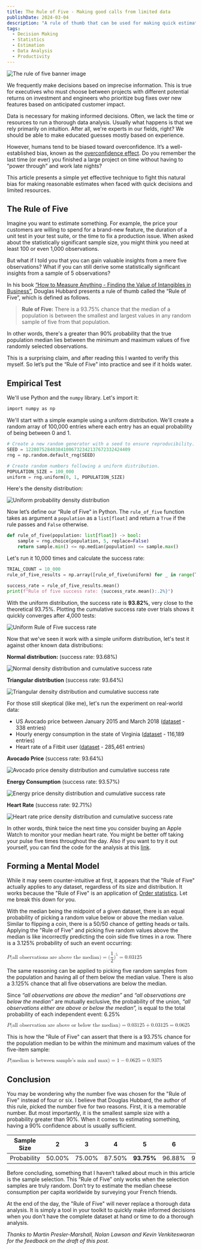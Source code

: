 ```yaml
---
title: The Rule of Five - Making good calls from limited data
publishDate: 2024-03-04
description: "A rule of thumb that can be used for making quick estimations when data is limited."
tags:
  - Decision Making
  - Statistics
  - Estimation
  - Data Analysis
  - Productivity
---
```


![The rule of five banner image](./hero.png)

We frequently make decisions based on imprecise information. This is true for executives who must choose between projects with different potential returns on investment and engineers who prioritize bug fixes over new features based on anticipated customer impact.

Data is necessary for making informed decisions. Often, we lack the time or resources to run a thorough data analysis. Usually what happens is that we rely primarily on intuition. After all, we're experts in our fields, right? We should be able to make educated guesses mostly based on experience.

However, humans tend to be biased toward overconfidence. It’s a well-established bias, known as the [overconfidence effect](https://en.wikipedia.org/wiki/Overconfidence_effect). Do you remember the last time (or ever) you finished a large project on time without having to “power through” and work late nights?

This article presents a simple yet effective technique to fight this natural bias for making reasonable estimates when faced with quick decisions and limited resources.

## The Rule of Five

Imagine you want to estimate something. For example, the price your customers are willing to spend for a brand-new feature, the duration of a unit test in your test suite, or the time to fix a production issue. When asked about the statistically significant sample size, you might think you need at least 100 or even 1,000 observations.

But what if I told you that you can gain valuable insights from a mere five observations? What if you can still derive some statistically significant insights from a sample of 5 observations?

In his book [“How to Measure Anything - Finding the Value of Intangibles in Business”](https://hubbardresearch.com/publications/how-to-measure-anything-book/), Douglas Hubbard presents a rule of thumb called the “Rule of Five”, which is defined as follows.

> **Rule of Five:** There is a 93.75% chance that the median of a population is between the smallest and largest values in any random sample of five from that population.

In other words, there's a greater than 90% probability that the true population median lies between the minimum and maximum values of five randomly selected observations.

This is a surprising claim, and after reading this I wanted to verify this myself. So let’s put the “Rule of Five” into practice and see if it holds water.

## Empirical Test

We'll use Python and the `numpy` library. Let's import it:

```bash
import numpy as np
```

We'll start with a simple example using a uniform distribution. We'll create a random array of 100,000 entries where each entry has an equal probability of being between 0 and 1.

```py
# Create a new random generator with a seed to ensure reproducibility.
SEED = 122807528403841006732342137672332424409
rng = np.random.default_rng(SEED)

# Create random numbers following a uniform distribution.
POPULATION_SIZE = 100_000
uniform = rng.uniform(0, 1, POPULATION_SIZE)
```

Here's the density distribution:

![Uniform probability density distribution](./uniform_density.png)

Now let’s define our “Rule of Five” in Python. The `rule_of_five` function takes as argument a `population` as a `list[float]` and return a `True` if the rule passes and `False` otherwise.

```py
def rule_of_five(population: list[float]) -> bool:
    sample = rng.choice(population, 5, replace=False)
    return sample.min() <= np.median(population) <= sample.max()
```

Let's run it 10,000 times and calculate the success rate:

```py
TRIAL_COUNT = 10_000
rule_of_five_results = np.array([rule_of_five(uniform) for _ in range(TRIAL_COUNT)])

success_rate = rule_of_five_results.mean()
print(f"Rule of five success rate: {success_rate.mean():.2%}")
```

With the uniform distribution, the success rate is **93.82%**, very close to the theoretical 93.75%. Plotting the cumulative success rate over trials shows it quickly converges after 4,000 tests:

![Uniform Rule of Five success rate](./uniform_success-rate.png)

Now that we've seen it work with a simple uniform distribution, let's test it against other known data distributions:

**Normal distribution:** (success rate: 93.68%)

![Normal density distribution and cumulative success rate](./normal.png)

**Triangular distribution** (success rate: 93.64%)

![Triangular density distribution and cumulative success rate](./triangular.png)

For those still skeptical (like me), let's run the experiment on real-world data:

- US Avocado price between January 2015 and March 2018 ([dataset](https://www.kaggle.com/datasets/neuromusic/avocado-prices) - 338 entries)
- Hourly energy consumption in the state of Virginia ([dataset](https://www.kaggle.com/datasets/robikscube/hourly-energy-consumption) - 116,189 entries)
- Heart rate of a Fitbit user ([dataset](https://www.kaggle.com/datasets/arashnic/fitbit) - 285,461 entries)

**Avocado Price** (success rate: 93.64%)

![Avocado price density distribution and cumulative success rate](./avocado.png)

**Energy Consumption** (success rate: 93.57%)

![Energy price density distribution and cumulative success rate](./energy.png)

**Heart Rate** (success rate: 92.71%)

![Heart rate price density distribution and cumulative success rate](./heart-rate.png)

In other words, think twice the next time you consider buying an Apple Watch to monitor your median heart rate. You might be better off taking your pulse five times throughout the day. Also if you want to try it out yourself, you can find the code for the analysis at this [link](https://github.com/pmdartus/rule-of-five).

## Forming a Mental Model

While it may seem counter-intuitive at first, it appears that the "Rule of Five" actually applies to any dataset, regardless of its size and distribution. It works because the "Rule of Five" is an application of [Order statistics](https://en.wikipedia.org/wiki/Order_statistic). Let me break this down for you.

With the median being the midpoint of a given dataset, there is an equal probability of picking a random value below or above the median value. Similar to flipping a coin, there is a 50/50 chance of getting heads or tails. Applying the "Rule of Five" and picking five random values above the median is like incorrectly predicting the coin side five times in a row. There is a 3.125% probability of such an event occurring:

<!-- Converted using: https://temml.org/ -->
<!-- P(\text{all observations are above the median}) = (\dfrac{1}{2})^5 = 0.03125 -->
<div class="card-alt overflow-wrapper">
  <math>
    <mrow>
      <mi>P</mi>
      <mo form="prefix" stretchy="false">(</mo>
      <mtext>all observations are above the median</mtext>
      <mo form="postfix" stretchy="false">)</mo>
      <mo>=</mo>
      <mo form="prefix" stretchy="false">(</mo>
      <mstyle displaystyle="true" scriptlevel="0">
        <mfrac>
          <mn>1</mn>
          <mn>2</mn>
        </mfrac>
      </mstyle>
      <msup>
        <mo form="postfix" stretchy="false">)</mo>
        <mn>5</mn>
      </msup>
      <mo>=</mo>
      <mn>0.03125</mn>
    </mrow>
  </math>
</div>

The same reasoning can be applied to picking five random samples from the population and having all of them below the median value. There is also a 3.125% chance that all five observations are below the median.

Since _“all observations are *above* the median”_ and _“all observations are *below* the median”_ are mutually exclusive, the probability of the union, _“all observations either are *above or below* the median”,_ is equal to the total probability of each independent event: 6.25%

<!-- P(\text{all observation are above or below the median}) = 0.03125 + 0.03125 = 0.0625 -->
<div class="card-alt overflow-wrapper">
  <math>
    <mrow>
      <mi>P</mi>
      <mo form="prefix" stretchy="false">(</mo>
      <mtext>all observation are above or below the median</mtext>
      <mo form="postfix" stretchy="false">)</mo>
      <mo>=</mo>
      <mn>0.03125</mn>
      <mo>+</mo>
      <mn>0.03125</mn>
      <mo>=</mo>
      <mn>0.0625</mn>
    </mrow>
  </math>
</div>

This is how the "Rule of Five" can assert that there is a 93.75% chance for the population median to be within the minimum and maximum values of the five-item sample:

<!-- P(\text{median is between sample's min and max}) = 1 - 0.0625 = 0.9375 -->
<div class="card-alt overflow-wrapper">
  <math>
    <mrow>
      <mi>P</mi>
      <mo form="prefix" stretchy="false">(</mo>
      <mtext>median is between sample’s min and max</mtext>
      <mo form="postfix" stretchy="false">)</mo>
      <mo>=</mo>
      <mn>1</mn>
      <mo>−</mo>
      <mn>0.0625</mn>
      <mo>=</mo>
      <mn>0.9375</mn>
    </mrow>
  </math>
</div>

## Conclusion

You may be wondering why the number five was chosen for the "Rule of Five" instead of four or six. I believe that Douglas Hubbard, the author of this rule, picked the number five for two reasons. First, it is a memorable number. But most importantly, it is the smallest sample size with a probability greater than 90%. When it comes to estimating something, having a 90% confidence about is usually sufficient.

<div class="overflow-wrapper">

| Sample Size |   2    |   3    |   4    |   **5**    |   6    |   7    |   8    |
| :---------: | :----: | :----: | :----: | :--------: | :----: | :----: | :----: |
| Probability | 50.00% | 75.00% | 87.50% | **93.75%** | 96.88% | 98.44% | 99.22% |

</div>

Before concluding, something that I haven’t talked about much in this article is the sample selection. This “Rule of Five” only works when the selection samples are truly random. Don’t try to estimate the median cheese consumption per capita worldwide by surveying your French friends.

At the end of the day, the "Rule of Five" will never replace a thorough data analysis. It is simply a tool in your toolkit to quickly make informed decisions when you don't have the complete dataset at hand or time to do a thorough analysis.

_Thanks to Martin Presler-Marshall, Nolan Lawson and Kevin Venkiteswaran for the feedback on the draft of this post._
